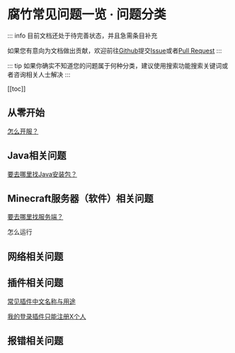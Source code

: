 # 腐竹常见问题一览 · 问题分类

::: info
目前文档还处于待完善状态，并且急需条目补充

如果您有意向为文档做出贡献，欢迎前往[Github](https://github.com/Yang-qwq/MCServerOwnerFaqs)提交[Issue](https://github.com/Yang-qwq/MCServerOwnerFaqs/issues)或者[Pull Request](https://github.com/Yang-qwq/MCServerOwnerFaqs/pulls)
:::

::: tip
如果你确实不知道您的问题属于何种分类，建议使用搜索功能搜索关键词或者咨询相关人士解决
:::

[[toc]]

## 从零开始

[怎么开服？](./fully-newbie.md)

## Java相关问题

[要去哪里找Java安装包？](./get-java.md)

## Minecraft服务器（软件）相关问题

[要去哪里找服务端？](./get-minecraft-server-jar.md)

怎么运行

## 网络相关问题

## 插件相关问题

[常见插件中文名称与用途](./plugins-table.md)

[我的登录插件只能注册X个人](./login-plugin-ip-limit-problem.md)

## 报错相关问题

